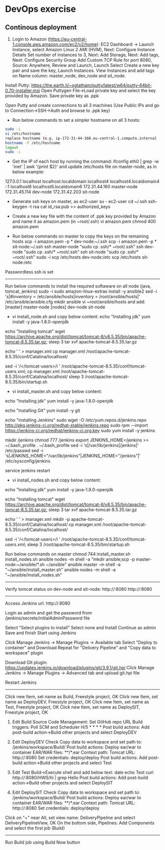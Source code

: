 # DevOps exercise 
## Continous deployment

1. Login to Amazon (https://eu-central-1.console.aws.amazon.com/ec2/v2/home):
EC2 Dashboard -> Launch Instance, select Amazon Linux 2 AMI (HVM), Next: Configure Instance Details
Set number of instances to 3, Next: Add Storage, Next: Add tags, Next: Configure Security Group
Add Custom TCP Rule for port 8080, Source: Anywhere, Review and Launch, Launch
Select Create a new key pair and save the key, Launch Instances.
View Instances and add tags on Name column: master_node, dev_node and sit_node.

Install Putty: https://the.earth.li/~sgtatham/putty/latest/w64/putty-64bit-0.70-installer.msi
Open Puttygen
File->Load private key and select the key provided by Amazon.
Save private key as .ppk

Open Putty and create connections to all 3 machines (Use Public IPs and go to Connection->SSH->Auth and browse to .ppk key)

- Run below commands to set a simpler hostname on all 3 hosts:

```bash
sudo -i
vi /etc/hostname
replace hostname (e.g. ip-172-31-44-160.eu-central-1.compute.internal -> master-node.eu-central-1.compute.internal)
hostname -F /etc/hostname
logout
sudo -i
```

- Get the IP of each host by running the command: ifconfig eth0 | grep -w 'inet' | awk '{print $2}'
and update /etc/hosts file on master-node, as in below example:

127.0.0.1   localhost localhost.localdomain localhost4 localhost4.localdomain4
::1         localhost6 localhost6.localdomain6
172.31.44.160 master-node
172.31.45.114 dev-node
172.31.42.203 sit-node

- Generate ssh keys on master, as ec2-user
su - ec2-user
cd ~/.ssh
ssh-keygen -t rsa
cat id_rsa.pub >> authorized_keys

- Create a new key file with the content of .ppk key provided by Amazon and name it as amazon.pem (in ~root/.ssh)
vi amazon.pem
chmod 400 amazon.pem

- Run below commands on master to copy the keys on the remaining hosts
scp -i amazon.pem -p * dev-node:~/.ssh
scp -i amazon.pem -p * sit-node:~/.ssh
ssh master-node "sudo cp .ssh/* ~root/.ssh"
ssh dev-node "sudo cp .ssh/* ~root/.ssh"
ssh sit-node "sudo cp .ssh/* ~root/.ssh"
sudo -i
scp /etc/hosts dev-node:/etc
scp /etc/hosts sit-node:/etc

Passwordless ssh is set

----------------------------------------------------------------------------------------------------------------
Run below commands to install the required softaware on all node (java, tomcat, jenkins)
sudo -i
sudo amazon-linux-extras install -y ansible2
sed -i 's|#inventory      = /etc/ansible/hosts|inventory      = /root/ansible/hosts|' /etc/ansible/ansible.cfg
mkdir ansible
vi ~root/ansible/hosts and add:
[master]
master-node
[nodes]
dev-node
sit-node

- vi install_node.sh and copy below content:
echo "Installing jdk"
yum install -y java-1.8.0-openjdk

echo "Installing tomcat"
wget https://archive.apache.org/dist/tomcat/tomcat-8/v8.5.35/bin/apache-tomcat-8.5.35.tar.gz;
sleep 3
tar xvf apache-tomcat-8.5.35.tar.gz

echo '<Context privileged="true" antiResourceLocking="false"
         docBase="${catalina.home}/webapps/manager">
    <Valve className="org.apache.catalina.valves.RemoteAddrValve" allow="^.*$" />
</Context>' > manager.xml
cp manager.xml /root/apache-tomcat-8.5.35/conf/Catalina/localhost/

sed -i '/<\/tomcat-users>/i <user username="deploy" password="deploy" roles="manager-script"/>' /root/apache-tomcat-8.5.35/conf/tomcat-users.xml;
cp manager.xml /root/apache-tomcat-8.5.35/conf/Catalina/localhost/
sleep 3
/root/apache-tomcat-8.5.35/bin/startup.sh

- vi install_master.sh and copy below content:

echo "Installing jdk"
yum install -y java-1.8.0-openjdk

echo "installing Git"
yum install -y git

echo "installing Jenkins"
sudo wget -O /etc/yum.repos.d/jenkins.repo http://pkg.jenkins-ci.org/redhat-stable/jenkins.repo
sudo rpm --import https://jenkins-ci.org/redhat/jenkins-ci.org.key
sudo yum install -y  jenkins

mkdir /jenkins
chmod 777 /jenkins
export JENKINS_HOME=/jenkins >> ~/.bash_profile
. ~/.bash_profile
sed -i 's|/var/lib/jenkins|/jenkins|' /etc/passwd
sed -i 's|JENKINS_HOME="/var/lib/jenkins"|JENKINS_HOME="/jenkins"|' /etc/sysconfig/jenkins

service jenkins restart

- vi install_nodes.sh and copy below content:

echo "Installing jdk"
yum install -y java-1.8.0-openjdk

echo "Installing tomcat"
wget https://archive.apache.org/dist/tomcat/tomcat-8/v8.5.35/bin/apache-tomcat-8.5.35.tar.gz;
sleep 3
tar xvf apache-tomcat-8.5.35.tar.gz

echo '<Context privileged="true" antiResourceLocking="false"
         docBase="${catalina.home}/webapps/manager">
    <Valve className="org.apache.catalina.valves.RemoteAddrValve" allow="^.*$" />
</Context>' > manager.xml
mkdir -p apache-tomcat-8.5.35/conf/Catalina/localhost/
cp manager.xml /root/apache-tomcat-8.5.35/conf/Catalina/localhost/

sed -i '/<\/tomcat-users>/i <user username="deploy" password="deploy" roles="manager-script"/>' /root/apache-tomcat-8.5.35/conf/tomcat-users.xml;
sleep 3
/root/apache-tomcat-8.5.35/bin/startup.sh

Run below commands on master
chmod 744 install_master.sh install_nodes.sh
ansible nodes -m shell -a "mkdir ansible;scp -p master-node:~/ansible/*.sh ~/ansible"
ansible master -m shell -a "~/ansible/install_master.sh"
ansible nodes -m shell -a "~/ansible/install_nodes.sh"

------------------------------------------------------------------------------------
Verify tomcat status on dev-node and sit-node:
http://<dev-node-public-ip>:8080
http://<sit-node-public-ip>:8080
  
  
------------------------------------------------------------------------------------
Access Jenkins url:
http://<master-node-public-ip>:8080
  
Login as admin and get the password from /jenkins/secrets/initialAdminPassword file

Select "Select plugins to install"
Select none and Install
Continue as admin
Save and finish
Start using Jenkins
  
Click Manage Jenkins -> Manage Plugins -> Available tab
Select "Deploy to container" and Download
Repeat for "Delivery Pipeline" and "Copy data to workspace" plugin

Download GIt plugin:
https://updates.jenkins.io/download/plugins/git/3.9.1/git.hpi
Click Manage Jenkins -> Manage Plugins -> Advanced tab and upload git.hpi file

Restart Jenkins

--------------------------------------------------------------------------------------

Click new Item, set name as Build, Freestyle project, OK
Click new Item, set name as DeployDEV, Freestyle project, OK
Click new Item, set name as Test, Freestyle project, OK
Click new Item, set name as DeploySIT, Freestyle project, OK

1. Edit Build
Source Code Management: Set GitHub repo URL
Build triggers: Poll SCM and Scheduler H/5 * * * *
Post build actions: Add post-build action->Build other projects and select DeployDEV

2. Edit DeployDEV
Check Copy data to workspace and set path to: /jenkins/workspace/Build/
Post build actions: Deploy ear/war to container
 EAR/WAR files: **/*.ear
Context path: <application context>
Tomcat URL: http://<dev-node-public-ip>:8080
Set credentials: deploy/deploy
Post build actions: Add post-build action->Build other projects and select Test
  
3. Edit Test
Build->Execute shell and add below text:
date
echo Test
curl http://<dev-node-public-ip>:8080/HWS/hi | grep Hello
Post build actions: Add post-build action->Build other projects and select DeploySIT

3. Edit DeploySIT
Check Copy data to workspace and set path to: /jenkins/workspace/Build/
Post build actions: Deploy ear/war to container
 EAR/WAR files: **/*.ear
Context path: <application context>
Tomcat URL: http://<sit-node-public-ip>:8080
Set credentials: deploy/deploy

Click on "+" near All, set view name: DeliveryPipeline and select DeliveryPipelineView, OK
On the bottom side, Pipelines: Add Components and select the first job (Build)

-----------------------------------
Run Build job using Build Now button
